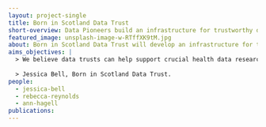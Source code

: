 ```yaml
---
layout: project-single
title: Born in Scotland Data Trust
short-overview: Data Pioneers build an infrastructure for trustworthy data stewardship around  a longitudinal birth cohort study.
featured_image: unsplash-image-w-RTffXK9tM.jpg
about: Born in Scotland Data Trust will develop an infrastructure for trustworthy data stewardship around a pilot birth cohort study that ultimately seeks to tackle the economic and healthcare inequalities affecting communities in Scotland. Stewarding healthcare, administrative and social data collected from pregnant women and their children, this pilot project will explore how data trusts can give research participants, including young people, a voice in decisions about data use.
aims_objectives: |
  > We believe data trusts can help support crucial health data research into pregnancy and childhood development, while at the same time providing enhanced participation and more robust safeguards for data and data rights.
  
  > Jessica Bell, Born in Scotland Data Trust.
people:
  - jessica-bell
  - rebecca-reynolds
  - ann-hagell
publications:
---
```

